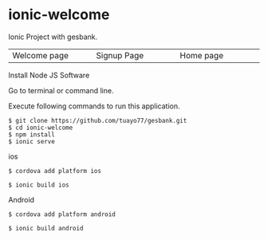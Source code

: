 # ionic-welcome
Ionic Project with gesbank. 


<table><tr>
<td width="25%">
Welcome page

</td>
<td width="25%">
Signup Page

</td>
<td width="25%">
Home page
</td>

</tr></table>

Install Node JS Software

Go to terminal or command line.

Execute following commands to run this application.


```
$ git clone https://github.com/tuayo77/gesbank.git
$ cd ionic-welcome
$ npm install
$ ionic serve

```

ios
```
$ cordova add platform ios

$ ionic build ios

```

Android
```
$ cordova add platform android

$ ionic build android

```
